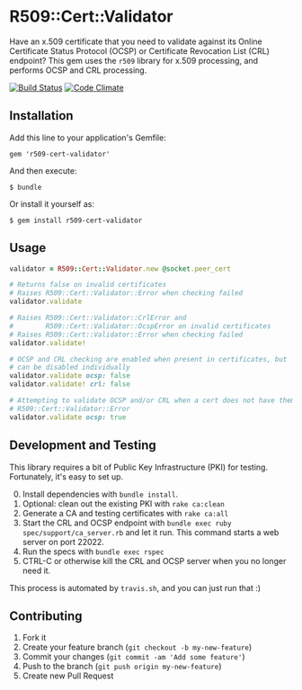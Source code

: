 # R509::Cert::Validator

Have an x.509 certificate that you need to validate against its Online
Certificate Status Protocol (OCSP) or Certificate Revocation List (CRL)
endpoint? This gem uses the `r509` library for x.509 processing, and performs
OCSP and CRL processing.

[![Build Status](https://travis-ci.org/bkerley/r509-cert-validator.png?branch=master)](https://travis-ci.org/bkerley/r509-cert-validator)
[![Code Climate](https://codeclimate.com/github/bkerley/r509-cert-validator.png)](https://codeclimate.com/github/bkerley/r509-cert-validator)

## Installation

Add this line to your application's Gemfile:

    gem 'r509-cert-validator'

And then execute:

    $ bundle

Or install it yourself as:

    $ gem install r509-cert-validator

## Usage

```ruby
validator = R509::Cert::Validator.new @socket.peer_cert

# Returns false on invalid certificates
# Raises R509::Cert::Validator::Error when checking failed
validator.validate 

# Raises R509::Cert::Validator::CrlError and
#        R509::Cert::Validator::OcspError on invalid certificates
# Raises R509::Cert::Validator::Error when checking failed
validator.validate!

# OCSP and CRL checking are enabled when present in certificates, but
# can be disabled individually
validator.validate ocsp: false
validator.validate! crl: false

# Attempting to validate OCSP and/or CRL when a cert does not have them raises
# R509::Cert::Validator::Error
validator.validate ocsp: true
```

## Development and Testing

This library requires a bit of Public Key Infrastructure (PKI) for testing.
Fortunately, it's easy to set up.

0. Install dependencies with `bundle install`.
0. Optional: clean out the existing PKI with `rake ca:clean`
1. Generate a CA and testing certificates with `rake ca:all`
2. Start the CRL and OCSP endpoint with `bundle exec ruby spec/support/ca_server.rb`
   and let it run. This command starts a web server on port 22022.
3. Run the specs with `bundle exec rspec`
4. CTRL-C or otherwise kill the CRL and OCSP server when you no longer need it.

This process is automated by `travis.sh`, and you can just run that :)

## Contributing

1. Fork it
2. Create your feature branch (`git checkout -b my-new-feature`)
3. Commit your changes (`git commit -am 'Add some feature'`)
4. Push to the branch (`git push origin my-new-feature`)
5. Create new Pull Request
